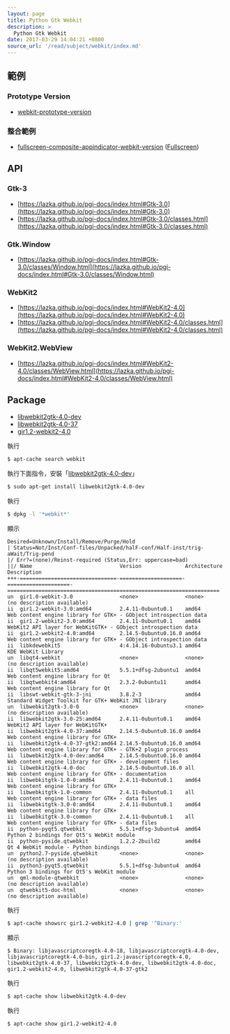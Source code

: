 ```yaml
---
layout: page
title: Python Gtk Webkit
description: >
  Python Gtk Webkit
date: 2017-03-29 14:04:21 +0800
source_url: '/read/subject/webkit/index.md'
---
```



## 範例

### Prototype Version

* [webkit-prototype-version](https://github.com/foreachsam/book-lang-python/blob/gh-pages/example/subject/webkit/webkit-prototype-version/main.py)

### 整合範例

* [fullscreen-composite-appindicator-webkit-version](https://github.com/foreachsam/book-lang-python/blob/gh-pages/example/subject/fullscreen/fullscreen-composite-appindicator-webkit-version/main.py) ([Fullscreen](https://foreachsam.github.io/book-lang-python/read/subject/fullscreen/))


## API

### Gtk-3

* [https://lazka.github.io/pgi-docs/index.html#Gtk-3.0](https://lazka.github.io/pgi-docs/index.html#Gtk-3.0)
* [https://lazka.github.io/pgi-docs/index.html#Gtk-3.0/classes.html](https://lazka.github.io/pgi-docs/index.html#Gtk-3.0/classes.html)

### Gtk.Window

* [https://lazka.github.io/pgi-docs/index.html#Gtk-3.0/classes/Window.html](https://lazka.github.io/pgi-docs/index.html#Gtk-3.0/classes/Window.html)


### WebKit2

* [https://lazka.github.io/pgi-docs/index.html#WebKit2-4.0](https://lazka.github.io/pgi-docs/index.html#WebKit2-4.0)
* [https://lazka.github.io/pgi-docs/index.html#WebKit2-4.0/classes.html](https://lazka.github.io/pgi-docs/index.html#WebKit2-4.0/classes.html)

### WebKit2.WebView

* [https://lazka.github.io/pgi-docs/index.html#WebKit2-4.0/classes/WebView.html](https://lazka.github.io/pgi-docs/index.html#WebKit2-4.0/classes/WebView.html)


## Package

* [libwebkit2gtk-4.0-dev](http://packages.ubuntu.com/xenial/libwebkit2gtk-4.0-dev)
* [libwebkit2gtk-4.0-37](http://packages.ubuntu.com/xenial/libwebkit2gtk-4.0-37)
* [gir1.2-webkit2-4.0](http://packages.ubuntu.com/xenial/gir1.2-webkit2-4.0)


執行

``` sh
$ apt-cache search webkit
```

執行下面指令，安裝「[libwebkit2gtk-4.0-dev](http://packages.ubuntu.com/xenial/libwebkit2gtk-4.0-dev)」

``` sh
$ sudo apt-get install libwebkit2gtk-4.0-dev
```

執行

``` sh
$ dpkg -l '*webkit*'
```

顯示

```
Desired=Unknown/Install/Remove/Purge/Hold
| Status=Not/Inst/Conf-files/Unpacked/halF-conf/Half-inst/trig-aWait/Trig-pend
|/ Err?=(none)/Reinst-required (Status,Err: uppercase=bad)
||/ Name                            Version              Architecture         Description
+++-===============================-====================-====================-====================================================================
un  gir1.0-webkit-3.0               <none>               <none>               (no description available)
ii  gir1.2-webkit-3.0:amd64         2.4.11-0ubuntu0.1    amd64                Web content engine library for GTK+ - GObject introspection data
ii  gir1.2-webkit2-3.0:amd64        2.4.11-0ubuntu0.1    amd64                WebKit2 API layer for WebKitGTK+ - GObject introspection data
ii  gir1.2-webkit2-4.0:amd64        2.14.5-0ubuntu0.16.0 amd64                Web content engine library for GTK+ - GObject introspection data
ii  libkdewebkit5                   4:4.14.16-0ubuntu3.1 amd64                KDE WebKit Library
un  libqt4-webkit                   <none>               <none>               (no description available)
ii  libqt5webkit5:amd64             5.5.1+dfsg-2ubuntu1  amd64                Web content engine library for Qt
ii  libqtwebkit4:amd64              2.3.2-0ubuntu11      amd64                Web content engine library for Qt
ii  libswt-webkit-gtk-3-jni         3.8.2-3              amd64                Standard Widget Toolkit for GTK+ WebKit JNI library
un  libwebkit2gtk-3.0-0             <none>               <none>               (no description available)
ii  libwebkit2gtk-3.0-25:amd64      2.4.11-0ubuntu0.1    amd64                WebKit2 API layer for WebKitGTK+
ii  libwebkit2gtk-4.0-37:amd64      2.14.5-0ubuntu0.16.0 amd64                Web content engine library for GTK+
ii  libwebkit2gtk-4.0-37-gtk2:amd64 2.14.5-0ubuntu0.16.0 amd64                Web content engine library for GTK+ - GTK+2 plugin process
ii  libwebkit2gtk-4.0-dev:amd64     2.14.5-0ubuntu0.16.0 amd64                Web content engine library for GTK+ - development files
ii  libwebkit2gtk-4.0-doc           2.14.5-0ubuntu0.16.0 all                  Web content engine library for GTK+ - documentation
ii  libwebkitgtk-1.0-0:amd64        2.4.11-0ubuntu0.1    amd64                Web content engine library for GTK+
ii  libwebkitgtk-1.0-common         2.4.11-0ubuntu0.1    all                  Web content engine library for GTK+ - data files
ii  libwebkitgtk-3.0-0:amd64        2.4.11-0ubuntu0.1    amd64                Web content engine library for GTK+
ii  libwebkitgtk-3.0-common         2.4.11-0ubuntu0.1    all                  Web content engine library for GTK+ - data files
ii  python-pyqt5.qtwebkit           5.5.1+dfsg-3ubuntu4  amd64                Python 2 bindings for Qt5's WebKit module
ii  python-pyside.qtwebkit          1.2.2-2build2        amd64                Qt 4 WebKit module - Python bindings
un  python2.7-pyside.qtwebkit       <none>               <none>               (no description available)
ii  python3-pyqt5.qtwebkit          5.5.1+dfsg-3ubuntu4  amd64                Python 3 bindings for Qt5's WebKit module
un  qml-module-qtwebkit             <none>               <none>               (no description available)
un  qtwebkit5-doc-html              <none>               <none>               (no description available)

```

執行

``` sh
$ apt-cache showsrc gir1.2-webkit2-4.0 | grep '^Binary:'
```

顯示

```
$ Binary: libjavascriptcoregtk-4.0-18, libjavascriptcoregtk-4.0-dev, libjavascriptcoregtk-4.0-bin, gir1.2-javascriptcoregtk-4.0, libwebkit2gtk-4.0-37, libwebkit2gtk-4.0-dev, libwebkit2gtk-4.0-doc, gir1.2-webkit2-4.0, libwebkit2gtk-4.0-37-gtk2
```

執行

``` sh
$ apt-cache show libwebkit2gtk-4.0-dev
```

執行

``` sh
$ apt-cache show gir1.2-webkit2-4.0
```
